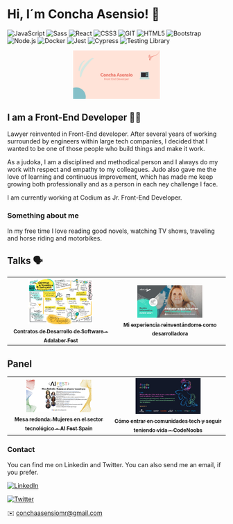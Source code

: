
# Hi, I´m Concha Asensio! 👋
![JavaScript](https://img.shields.io/badge/-JavaScript-%23694640?logo=javascript&logoColor=white)
![Sass](https://img.shields.io/badge/-Sass-%23f89d71?logo=sass&logoColor=white)
![React](https://img.shields.io/badge/-React-%23353b35?logo=react&logoColor=white)
![CSS3](https://img.shields.io/badge/-CSS3-%23748074?logo=css3&logoColor=white)
![GIT](https://img.shields.io/badge/-Git-%23694640?logo=git&logoColor=white)
![HTML5](https://img.shields.io/badge/-HTML5-%23f89d71?logo=html5&logoColor=white)
![Bootstrap](https://img.shields.io/badge/-Bootstrap-%23748074?logo=bootstrap&logoColor=white)
![Node.js](https://img.shields.io/badge/-Node.js-%23748074?logo=node.js&logoColor=white)
![Docker](https://img.shields.io/badge/-Docker-%23694640?logo=docker&logoColor=white)
![Jest](https://img.shields.io/badge/-Jest-%23f89d71?logo=jest&logoColor=white)
![Cypress](https://img.shields.io/badge/-Cypress-%23353b35?logo=cypress&logoColor=white)
![Testing Library](https://img.shields.io/badge/-TestingLibrary-%23748074?logo=testinglibrary&logoColor=white)

<div style="text-align:center"><img src="./images/Background_github.png" alt="background" style="width:70%; margin-left:auto; margin-right:auto; display: block; width:200px"/></div>

## I am a Front-End Developer 👩‍💻

Lawyer reinvented in Front-End developer. After several years of working surrounded by engineers within large tech companies, I decided that I wanted to be one of those people who build things and make it work.

As a judoka, I am a disciplined and methodical person and I always do my work with respect and empathy to my colleagues. Judo also gave me the love of learning and continuous improvement, which has made me keep growing both professionally and as a person in each ney challenge I face.

I am currently working at Codium as Jr. Front-End Developer.

### Something about me

In my free time I love reading good novels, watching TV shows, traveling and horse riding and motorbikes.

## Talks 🗣 
<table>
  <tr>
    <td align="center">
      <a href="https://www.youtube.com/watch?v=PSOA168SJJc&t=1349s">
        <img src="https://github.com/conchaasensio/conchaasensio/blob/main/images/adalaberfest-talk.jpeg" heigth="150px" width="150px" alt="Contratos de Desarrollo de Software - Adalaber Fest"/>
        <br />
        <sub>
          <b>Contratos de Desarrollo de Software - Adalaber Fest</b>
        </sub>
      </a>
      <br />
    </td>
    <td align="center">
      <a href="https://www.youtube.com/watch?v=ReKlql7tOa8">
        <img src="https://github.com/conchaasensio/conchaasensio/blob/main/images/adalab_talk.jpeg" heigth="150px" width="150px" alt="Adalabers que inspiran - Concha Asensio"/>
        <br />
        <sub>
          <b>Mi experiencia reinventándome como desarrolladora</b>
        </sub>
      </a>
      <br />
    </td>    
  </tr>
 </table>
 
 ## Panel
<table>
  <tr>
    <td align="center">
      <a href="https://youtu.be/wWum0qFiiEA?t=5972">
        <img src="https://github.com/conchaasensio/conchaasensio/blob/main/images/aifest-panel.jpeg" heigth="150px" width="150px" alt="Mesa redonda: Mujeres en el sector tecnológico - AI Fest Spain"/>
        <br />
        <sub>
          <b>Mesa redonda: Mujeres en el sector tecnológico - AI Fest Spain</b>
        </sub>
      </a>
      <br />
    </td>
    <td align="center">
      <a href="https://youtu.be/MiJXAksnRWA?t=18090">
        <img src="https://github.com/conchaasensio/conchaasensio/blob/main/images/codenoobs-panel.jpeg" heigth="150px" width="150px" alt="Cómo entrar en comunidades tech y seguir teniendo vida - CodeNoobs"/>
        <br />
        <sub>
          <b>Cómo entrar en comunidades tech y seguir teniendo vida - CodeNoobs</b>
        </sub>
      </a>
      <br />
    </td>
  </tr>
 </table> 

### Contact

You can find me on Linkedin and Twitter. You can also send me an email, if you prefer.

<a href="https://www.linkedin.com/in/conchaasensio/" target="_blank"><img alt="LinkedIn" src="https://img.shields.io/badge/Linkedin-blue?logo=linkedin&logoColor=white"></a>

<a href="https://twitter.com/conchaasensio" target="_blank"><img alt="Twitter" src="https://img.shields.io/badge/Twitter-blue?logo=twitter&logoColor=white"></a>

<!-- <a href="mailto:conchaasensiomr@gmail.com" target="_blank"><img alt="Email" src="https://img.shields.io/badge/-Email-%23694680?logo=gmail&logoColor=white"></a> -->

✉️ conchaasensiomr@gmail.com




<!--
**conchaasensio/conchaasensio** is a ✨ _special_ ✨ repository because its `README.md` (this file) appears on your GitHub profile.

Here are some ideas to get you started:

- 🔭 I’m currently working on ...
- 🌱 I’m currently learning ...
- 👯 I’m looking to collaborate on ...
- 🤔 I’m looking for help with ...
- 💬 Ask me about ...
- 📫 How to reach me: ...
- 😄 Pronouns: ...
- ⚡ Fun fact: ...
-->
